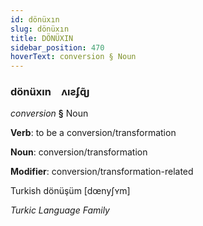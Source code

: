 ```yaml
---
id: dönüxın
slug: dönüxın
title: DÖNÜXIN
sidebar_position: 470
hoverText: conversion § Noun
---
```


### dönüxın&emsp;<span kind="abugida">ʌıƨʄɋ̃ȷ</span>

*conversion* **§** Noun

**Verb**: to be a conversion/transformation

**Noun**: conversion/transformation

**Modifier**: conversion/transformation-related

Turkish dönüşüm [dœnyʃʏm]

*Turkic Language Family*